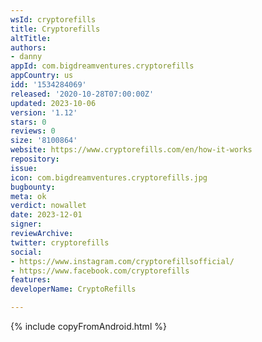 ```yaml
---
wsId: cryptorefills
title: Cryptorefills
altTitle: 
authors: 
- danny
appId: com.bigdreamventures.cryptorefills
appCountry: us
idd: '1534284069'
released: '2020-10-28T07:00:00Z'
updated: 2023-10-06
version: '1.12'
stars: 0
reviews: 0
size: '8100864'
website: https://www.cryptorefills.com/en/how-it-works
repository: 
issue: 
icon: com.bigdreamventures.cryptorefills.jpg
bugbounty: 
meta: ok
verdict: nowallet
date: 2023-12-01
signer: 
reviewArchive: 
twitter: cryptorefills
social: 
- https://www.instagram.com/cryptorefillsofficial/
- https://www.facebook.com/cryptorefills
features: 
developerName: CryptoRefills

---
```


{% include copyFromAndroid.html %}